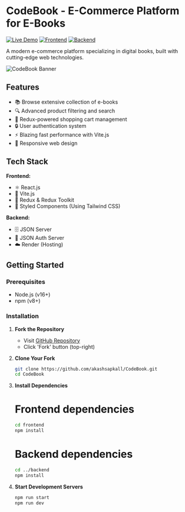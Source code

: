 # CodeBook - E-Commerce Platform for E-Books

[![Live Demo](https://img.shields.io/badge/Demo-Live-green)](https://codebook-ak.netlify.app/)
[![Frontend](https://img.shields.io/badge/Frontend-Netlify-blue)](https://www.netlify.com/)
[![Backend](https://img.shields.io/badge/Backend-Render-purple)](https://render.com/)

A modern e-commerce platform specializing in digital books, built with cutting-edge web technologies.

![CodeBook Banner](https://via.placeholder.com/800x400?text=CodeBook+E-Book+Store) <!-- Add your own banner image -->

## Features

- 📚 Browse extensive collection of e-books
- 🔍 Advanced product filtering and search
- 🛒 Redux-powered shopping cart management
- 🔒 User authentication system
- ⚡ Blazing fast performance with Vite.js
- 📱 Responsive web design

## Tech Stack

**Frontend:**

- ⚛️ React.js
- 🚀 Vite.js
- 🔄 Redux & Redux Toolkit
- 💅 Styled Components (Using Tailwind CSS)

**Backend:**

- 🗄️ JSON Server
- 🔑 JSON Auth Server
- ☁️ Render (Hosting)

## Getting Started

### Prerequisites

- Node.js (v16+)
- npm (v8+)

### Installation

1. **Fork the Repository**

   - Visit [GitHub Repository](https://github.com/akashsapkall/CodeBook)
   - Click 'Fork' button (top-right)

2. **Clone Your Fork**

   ````bash
   git clone https://github.com/akashsapkall/CodeBook.git
   cd CodeBook
    ````
3. **Install Dependencies**
    # Frontend dependencies
   ```bash
   cd frontend
   npm install
   ```

    # Backend dependencies
    ```bash
    cd ../backend
    npm install
    ```
4. **Start Development Servers**
    ```bash
    npm run start
    npm run dev
    ```